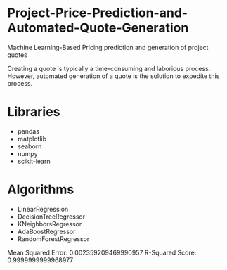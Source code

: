 # Project-Price-Prediction-and-Automated-Quote-Generation
Machine Learning-Based Pricing prediction and generation of project quotes

Creating a quote is typically a time-consuming and laborious process. However, automated generation of a quote is the solution to expedite this process.

# Libraries
- pandas
- matplotlib 
- seaborn 
- numpy
- scikit-learn 

# Algorithms
- LinearRegression
- DecisionTreeRegressor
- KNeighborsRegressor
- AdaBoostRegressor
- RandomForestRegressor


Mean Squared Error: 0.002359209469990957
R-Squared Score: 0.9999999999968977
